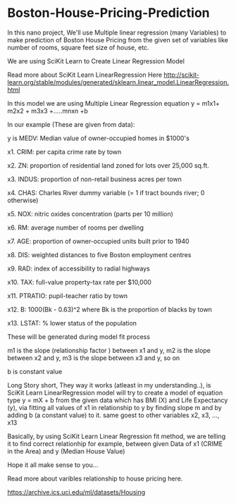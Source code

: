 # Boston-House-Pricing-Prediction

In this nano project, We'll use Multiple linear regression (many Variables) to make prediction of Boston House Pricing from
the given set of variables like number of rooms, square feet size of house, etc.

We are using SciKit Learn to Create Linear Regression Model

Read more about SciKit Learn LinearRegression Here http://scikit-learn.org/stable/modules/generated/sklearn.linear_model.LinearRegression.html

In this model we are using Multiple Linear Regression equation 
y = m1x1+ m2x2 + m3x3 +.....mnxn +b

In our example (These are given from data):

y is  MEDV: Median value of owner-occupied homes in $1000's

x1. CRIM: per capita crime rate by town 

x2. ZN: proportion of residential land zoned for lots over 25,000 sq.ft. 

x3. INDUS: proportion of non-retail business acres per town 

x4. CHAS: Charles River dummy variable (= 1 if tract bounds river; 0 otherwise) 

x5. NOX: nitric oxides concentration (parts per 10 million) 

x6. RM: average number of rooms per dwelling 

x7. AGE: proportion of owner-occupied units built prior to 1940 

x8. DIS: weighted distances to five Boston employment centres 

x9. RAD: index of accessibility to radial highways 

x10. TAX: full-value property-tax rate per $10,000 

x11. PTRATIO: pupil-teacher ratio by town 

x12. B: 1000(Bk - 0.63)^2 where Bk is the proportion of blacks by town 

x13. LSTAT: % lower status of the population 

These will be generated during model fit process

m1 is the slope (relationship factor ) between x1 and y, m2 is the slope between x2 and y, m3 is the slope between x3 and y, so on

b is constant value 


Long Story short, They way it works (atleast in my understanding..), is SciKit Learn LinearRegression model will try to create a model of equation type y = mX + b from the given data which has BMI (X) and Life Expectancy (y), via fitting all values of x1 in relationship to y by finding slope m and by adding b (a constant value) to it.
same goest to other variables x2, x3, ..., x13

Basically, by using SciKit Learn Linear Regression fit method, we are telling it to find correct relationhip for example, between given Data of x1 (CRIME in the Area) and y (Median House Value)

Hope it all make sense to you...

Read more about varibles relationship to house pricing here.

https://archive.ics.uci.edu/ml/datasets/Housing
